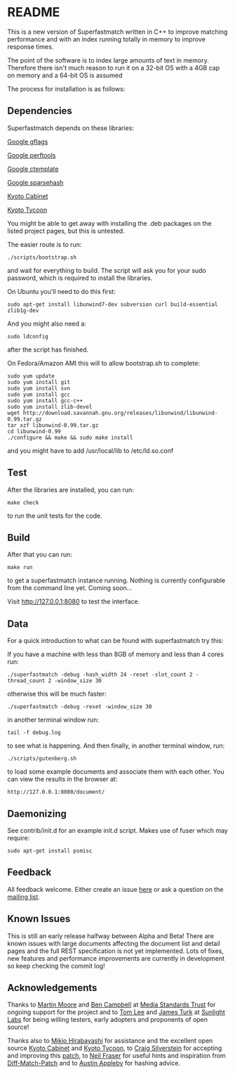README
======

This is a new version of Superfastmatch written in C++ to improve matching performance and with an index running totally in memory to improve response times.

The point of the software is to index large amounts of text in memory. Therefore there isn't much reason to run it on a 32-bit OS with a 4GB cap on memory and a 64-bit OS is assumed

The process for installation is as follows:

Dependencies
------------

Superfastmatch depends on these libraries:

[Google gflags](http://code.google.com/p/google-gflags/)

[Google perftools](http://code.google.com/p/google-perftools/)

[Google ctemplate](http://code.google.com/p/google-ctemplate/)

[Google sparsehash](http://code.google.com/p/google-sparsehash/)

[Kyoto Cabinet](http://fallabs.com/kyotocabinet/)

[Kyoto Tycoon](http://fallabs.com/kyototycoon/)

You might be able to get away with installing the .deb packages on the listed project pages, but this is untested.

The easier route is to run:

    ./scripts/bootstrap.sh

and wait for everything to build. The script will ask you for your sudo password, which is required to install the libraries.

On Ubuntu you'll need to do this first:

    sudo apt-get install libunwind7-dev subversion curl build-essential zlib1g-dev 

And you might also need a:

    sudo ldconfig

after the script has finished.

On Fedora/Amazon AMI this will to allow bootstrap.sh to complete:

    sudo yum update
    sudo yum install git
    sudo yum install svn
    sudo yum install gcc
    sudo yum install gcc-c++
    sudo yum install zlib-devel
    wget http://download.savannah.gnu.org/releases/libunwind/libunwind-0.99.tar.gz
    tar xzf libunwind-0.99.tar.gz
    cd libunwind-0.99
    ./configure && make && sudo make install

and you might have to add /usr/local/lib to /etc/ld.so.conf 

Test
----

After the libraries are installed, you can run:

    make check

to run the unit tests for the code.

Build
-----

After that you can run:

    make run

to get a superfastmatch instance running. Nothing is currently configurable from the command line yet. Coming soon...

Visit http://127.0.0.1:8080 to test the interface.

Data
----

For a quick introduction to what can be found with superfastmatch try this:

If you have a machine with less than 8GB of memory and less than 4 cores run:

    ./superfastmatch -debug -hash_width 24 -reset -slot_count 2 -thread_count 2 -window_size 30

otherwise this will be much faster:

    ./superfastmatch -debug -reset -window_size 30

in another terminal window run:

    tail -f debug.log
    
to see what is happening. And then finally, in another terminal window, run:

    ./scripts/gutenberg.sh
    
to load some example documents and associate them with each other. You can view the results in the browser at:

    http://127.0.0.1:8080/document/

Daemonizing
-----------

See contrib/init.d for an example init.d script. Makes use of fuser which may require:

    sudo apt-get install psmisc

Feedback
--------

All feedback welcome. Either create an issue [here](https://github.com/mediastandardstrust/superfastmatch/issues) or ask a question on the [mailing list](http://groups.google.com/group/superfastmatch).

Known Issues
------------

This is still an early release halfway between Alpha and Beta! There are known issues with large documents affecting the document list and detail pages and the full REST specification is not yet implemented. Lots of fixes, new features and performance improvements are currently in development so keep checking the commit log!

Acknowledgements
----------------

Thanks to [Martin Moore](http://martinjemoore.com/) and [Ben Campbell](http://scumways.com) at [Media Standards Trust](http://mediastandardstrust.org) for ongoing support for the project and to [Tom Lee](http://sunlightfoundation.com/people/tlee/) and [James Turk](http://sunlightfoundation.com/people/jturk/) at [Sunlight Labs](http://sunlightlabs.com) for being willing testers, early adopters and proponents of open source!

Thanks also to [Mikio Hirabayashi](http://fallabs.com) for assistance and the excellent open source [Kyoto Cabinet](http://fallabs.com/kyotocabinet/) and [Kyoto Tycoon](http://fallabs.com/kyototycoon/), to [Craig Silverstein](http://code.google.com/u/@VxVXRFZYBRdBWwU%3D/) for accepting and improving this [patch](http://code.google.com/p/google-sparsehash/source/detail?r=76), to [Neil Fraser](http://neil.fraser.name/) for useful hints and inspiration from [Diff-Match-Patch](http://code.google.com/p/google-diff-match-patch/) and to [Austin Appleby](http://code.google.com/p/smhasher/) for hashing advice.



